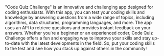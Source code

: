 "Code Quiz Challenge" is an innovative and challenging app designed for coding enthusiasts. With this app, you can test your coding skills and knowledge by answering questions from a wide range of topics, including algorithms, data structures, programming languages, and more. The app uses an API to retrieve questions and provides instant feedback on your answers. Whether you're a beginner or an experienced coder, Code Quiz Challenge offers a fun and engaging way to improve your skills and stay up-to-date with the latest developments in the field. So, put your coding skills to the test and see how you stack up against others in the community!
